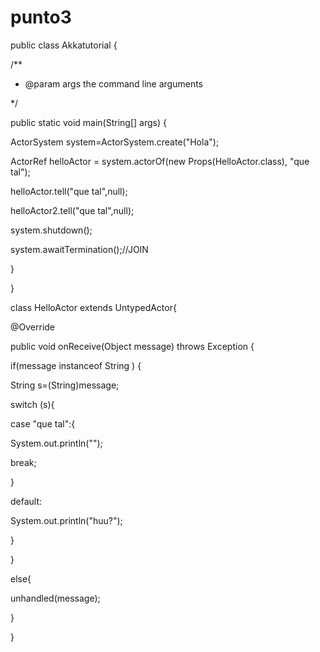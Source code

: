 punto3
=========
public class Akkatutorial {

 /**

 * @param args the command line arguments

 */

 public static void main(String[] args) {

 ActorSystem system=ActorSystem.create("Hola");

 ActorRef helloActor = system.actorOf(new Props(HelloActor.class), "que tal");

 helloActor.tell("que tal",null);

 helloActor2.tell("que tal",null);

 system.shutdown();

 system.awaitTermination();//JOIN

 }

}

class HelloActor extends UntypedActor{

 @Override

 public void onReceive(Object message) throws Exception {

 if(message instanceof String ) {

 String s=(String)message;

 switch (s){

 case "que tal":{

 System.out.println("");

 break;

 }

 default:

 System.out.println("huu?");

 }

 }

 else{

 unhandled(message);

 }

 }
